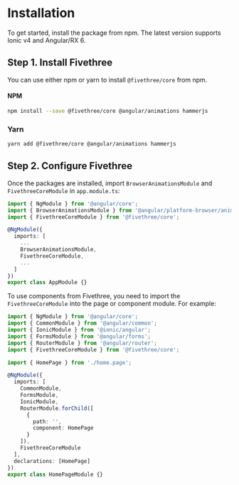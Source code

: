 # Installation
To get started, install the package from npm. The latest version supports Ionic v4 and Angular/RX 6.

## Step 1. Install Fivethree 

You can use either npm or yarn to install `@fivethree/core` from npm.

#### NPM 

```bash
npm install --save @fivethree/core @angular/animations hammerjs
```

### Yarn 

```bash
yarn add @fivethree/core @angular/animations hammerjs
```

## Step 2. Configure Fivethree 

Once the packages are installed, import `BrowserAnimationsModule` and `FivethreeCoreModule` in `app.module.ts`:

```typescript
import { NgModule } from '@angular/core';
import { BrowserAnimationsModule } from '@angular/platform-browser/animations';
import { FivethreeCoreModule } from '@fivethree/core';

@NgModule({
  imports: [
    ...
    BrowserAnimationsModule,
    FivethreeCoreModule,
    ...
  ]
})
export class AppModule {}
```

To use components from Fivethree, you need to import the `FivethreeCoreModule` into the page or component module. For example:

```typescript
import { NgModule } from '@angular/core';
import { CommonModule } from '@angular/common';
import { IonicModule } from '@ionic/angular';
import { FormsModule } from '@angular/forms';
import { RouterModule } from '@angular/router';
import { FivethreeCoreModule } from '@fivethree/core';

import { HomePage } from './home.page';

@NgModule({
  imports: [
    CommonModule,
    FormsModule,
    IonicModule,
    RouterModule.forChild([
      {
        path: '',
        component: HomePage
      }
    ]),
    FivethreeCoreModule
  ],
  declarations: [HomePage]
})
export class HomePageModule {}

```
